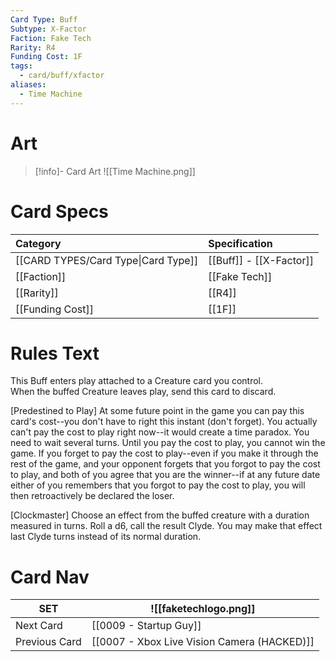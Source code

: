```yaml
---
Card Type: Buff
Subtype: X-Factor
Faction: Fake Tech
Rarity: R4
Funding Cost: 1F
tags:
  - card/buff/xfactor
aliases:
  - Time Machine
---
```

# Art

> [!info]- Card Art
> ![[Time Machine.png]]

# Card Specs

| Category | Specification| 
| :--- | :--- |
| [[CARD TYPES/Card Type\|Card Type]] | [[Buff]] - [[X-Factor]] |  
| [[Faction]] | [[Fake Tech]] |  
| [[Rarity]] | [[R4]] |  
| [[Funding Cost]] | [[1F]] |  

# Rules Text  

This Buff enters play attached to a Creature card you control.  
When the buffed Creature leaves play, send this card to discard.  

[Predestined to Play] At some future point in the game you can pay this card's cost--you don't have to right this instant (don't forget).
You actually can't pay the cost to play right now--it would create a time paradox. You need to wait several turns.
Until you pay the cost to play, you cannot win the game.
If you forget to pay the cost to play--even if you make it through the rest of the game, and your opponent forgets that you forgot to pay the cost to play, and both of you agree that you are the winner--if at any future date either of you remembers that you forgot to pay the cost to play, you will then retroactively be declared the loser.   

[Clockmaster] Choose an effect from the buffed creature with a duration measured in turns.
Roll a d6, call the result Clyde.
You may make that effect last Clyde turns instead of its normal duration.  

# Card Nav

| SET | ![[faketechlogo.png]] |
| --- | --- |
| Next Card | [[0009 - Startup Guy]] |
| Previous Card | [[0007 - Xbox Live Vision Camera (HACKED)]] |
